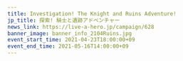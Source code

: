 ```yaml
---
title: Investigation! The Knight and Ruins Adventure!
jp_title: 探索! 騎士と遺跡アドベンチャー
news_link: https://live-a-hero.jp/campaign/628
banner_image: banner_info_2104Ruins.jpg
event_start_time: 2021-04-23T18:00:00+09
event_end_time: 2021-05-16T14:00:00+09
---
```

